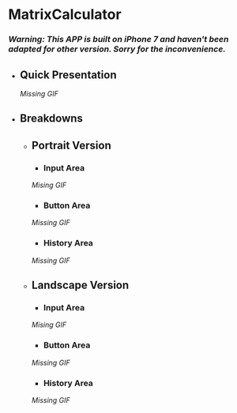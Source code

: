 # MatrixCalculator

### *Warning: This APP is built on iPhone 7 and haven't been adapted for other version. Sorry for the inconvenience.*

* ## Quick Presentation
  _Missing GIF_

* ## Breakdowns
  * ## Portrait Version
    * ### Input Area
    
    _Mising GIF_
    * ### Button Area
    _Missing GIF_
    * ### History Area
    _Missing GIF_
  * ## Landscape Version
    * ### Input Area
    _Mising GIF_
    * ### Button Area
    _Missing GIF_
    * ### History Area
    _Missing GIF_
